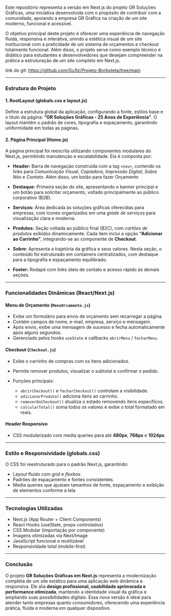 

Este repositório representa a versão em Next.js do projeto GR Soluções Gráficas, uma iniciativa desenvolvida com o propósito de contribuir com a comunidade, apoiando a empresa GR Gráfica na criação de um site moderno, funcional e acessível.

O objetivo principal deste projeto é oferecer uma experiência de navegação fluida, responsiva e interativa, unindo a estética visual de um site institucional com a praticidade de um sistema de orçamentos e checkout totalmente funcional. Além disso, o projeto serve como exemplo técnico e didático para estudantes e desenvolvedores que desejam compreender na prática a estruturação de um site completo em Next.js.

link do git: https://github.com/Gu1lz/Projeto-Borboleta/tree/main

---

### Estrutura do Projeto

#### 1. RootLayout (globals.css e layout.js)

Define a estrutura global da aplicação, configurando a fonte, estilos base e o título da página:
**“GR Soluções Gráficas - 25 Anos de Experiência”**.
O layout mantém o padrão de cores, tipografia e espaçamento, garantindo uniformidade em todas as páginas.

#### 2. Página Principal (Home.js)

A página principal foi reescrita utilizando componentes modulares do Next.js, permitindo manutenção e escalabilidade.
Ela é composta por:

* **Header:** Barra de navegação construída com a tag `<nav>`, contendo os links para *Comunicação Visual*, *Copiadora*, *Impressão Digital*, *Sobre Nós* e *Contato*.
Além disso, um botão para fazer Orçamento

* **Destaque:** Primeira seção do site, apresentando o banner principal e um botão para solicitar orçamento, voltado principalmente ao público corporativo (B2B).

* **Serviços:** Área dedicada às soluções gráficas oferecidas para empresas, com ícones organizados em uma *grade de serviços* para visualização clara e moderna.

* **Produtos:** Seção voltada ao público final (B2C), com *cartões de produtos* exibidos dinamicamente.
  Cada item inclui a opção **“Adicionar ao Carrinho”**, integrando-se ao componente de **Checkout**.

* **Sobre:** Apresenta a trajetória da gráfica e seus valores.
  Nesta seção, o conteúdo foi estruturado em containers centralizados, com destaque para a tipografia e espaçamento equilibrado.

* **Footer:** Rodapé com links úteis de contato e acesso rápido às demais seções.

---

### Funcionalidades Dinâmicas (React/Next.js)

#### Menu de Orçamento (`MenuOrcamento.js`)

* Exibe um formulário para envio de orçamento sem recarregar a página.
* Contém campos de nome, e-mail, empresa, serviço e mensagem.
* Após envio, exibe uma mensagem de sucesso e fecha automaticamente após alguns segundos.
* Gerenciado pelos hooks `useState` e callbacks `abrirMenu` / `fecharMenu`.

#### Checkout (`Checkout.js`)

* Exibe o carrinho de compras com os itens adicionados.
* Permite remover produtos, visualizar o subtotal e confirmar o pedido.
* Funções principais:

  * `abrirCheckout()` e `fecharCheckout()` controlam a visibilidade.
  * `adicionarProduto()` adiciona itens ao carrinho.
  * `removerDoCheckout()` atualiza o estado removendo itens específicos.
  * `calcularTotal()` soma todos os valores e exibe o total formatado em reais.

#### Header Responsivo

* CSS modularizado com media queries para até **480px**, **768px** e **1024px**.

---

### Estilo e Responsividade (globals.css)

O CSS foi reestruturado para o padrão Next.js, garantindo:

* Layout fluido com *grid* e *flexbox*.
* Padrões de espaçamento e fontes consistentes.
* Media queries que ajustam tamanhos de fonte, espaçamento e exibição de elementos conforme a tela

---

### Tecnologias Utilizadas

* Next.js (App Router + Client Components)
* React Hooks (useState, props controlados)
* CSS Modular (importação por componente)
* Imagens otimizadas via Next/Image
* JavaScript funcional e reutilizável
* Responsividade total (mobile-first)

---

### Conclusão

O projeto **GR Soluções Gráficas em Next.js** representa a modernização completa de um site estático para uma aplicação web dinâmica e responsiva.
Ele alia **design profissional, usabilidade aprimorada e performance otimizada**, mantendo a identidade visual da gráfica e ampliando suas possibilidades digitais.
Essa nova versão é ideal para atender tanto empresas quanto consumidores, oferecendo uma experiência prática, fluida e moderna em qualquer dispositivo.
